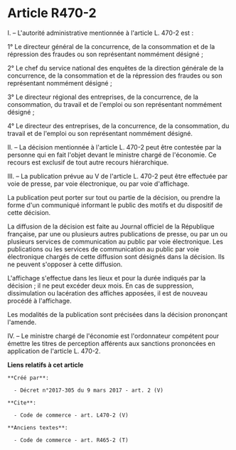 # Article R470-2

I. – L'autorité administrative mentionnée à l'article L. 470-2 est : 

1° Le directeur général de la concurrence, de la consommation et de la répression des fraudes ou son représentant nommément
désigné ; 

2° Le chef du service national des enquêtes de la direction générale de la concurrence, de la consommation et de la
répression des fraudes ou son représentant nommément désigné ; 

3° Le directeur régional des entreprises, de la concurrence, de la consommation, du travail et de l'emploi ou son
représentant nommément désigné ; 

4° Le directeur des entreprises, de la concurrence, de la consommation, du travail et de l'emploi ou son représentant
nommément désigné. 

II. – La décision mentionnée à l'article L. 470-2 peut être contestée par la personne qui en fait l'objet devant le ministre
chargé de l'économie. Ce recours est exclusif de tout autre recours hiérarchique. 

III. – La publication prévue au V de l'article L. 470-2 peut être effectuée par voie de presse, par voie électronique, ou par
voie d'affichage. 

La publication peut porter sur tout ou partie de la décision, ou prendre la forme d'un communiqué informant le public des
motifs et du dispositif de cette décision. 

La diffusion de la décision est faite au Journal officiel de la République française, par une ou plusieurs autres
publications de presse, ou par un ou plusieurs services de communication au public par voie électronique. Les publications ou
les services de communication au public par voie électronique chargés de cette diffusion sont désignés dans la décision. Ils
ne peuvent s'opposer à cette diffusion. 

L'affichage s'effectue dans les lieux et pour la durée indiqués par la décision ; il ne peut excéder deux mois. En cas de
suppression, dissimulation ou lacération des affiches apposées, il est de nouveau procédé à l'affichage. 

Les modalités de la publication sont précisées dans la décision prononçant l'amende. 

IV. – Le ministre chargé de l'économie est l'ordonnateur compétent pour émettre les titres de perception afférents aux
sanctions prononcées en application de l'article L. 470-2.

**Liens relatifs à cet article**

	**Créé par**:

	  - Décret n°2017-305 du 9 mars 2017 - art. 2 (V)

	**Cite**:

	  - Code de commerce - art. L470-2 (V)

	**Anciens textes**:

	  - Code de commerce - art. R465-2 (T)
